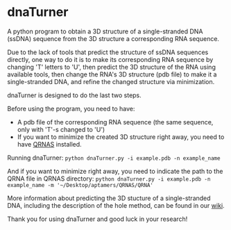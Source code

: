 # dnaTurner
A python program to obtain a 3D structure of a single-stranded DNA (ssDNA) sequence from the 3D structure a corresponding RNA sequence.

Due to the lack of tools that predict the structure of ssDNA sequences directly, one way to do it is to make its corresponding RNA sequence by changing 'T' letters to 'U', then predict the 3D structure of the RNA using available tools, then change the RNA's 3D structure (pdb file) to make it a single-stranded DNA, and refine the changed structure via minimization. 

dnaTurner is designed to do the last two steps.

Before using the program, you need to have:
  - A pdb file of the corresponding RNA sequence (the same sequence, only with 'T'-s changed to 'U')
  - If you want to minimize the created 3D structure right away, you need to have [QRNAS](http://genesilico.pl/software/stand-alone/qrnas) installed.
  
Running dnaTurner:
  `python dnaTurner.py -i example.pdb -n example_name`
  
And if you want to minimize right away, you need to indicate the path to the QRNA file in QRNAS directory:
  `python dnaTurner.py -i example.pdb -n example_name -m '~/Desktop/aptamers/QRNAS/QRNA'`
  
More information about predicting the 3D stucture of a single-stranded DNA, including the description of the hole method, can be found in our [wiki](wikk_igem_kz.com).

Thank you for using dnaTurner and good luck in your research!
